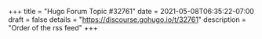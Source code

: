 +++
title = "Hugo Forum Topic #32761"
date = 2021-05-08T06:35:22-07:00
draft = false
details = "https://discourse.gohugo.io/t/32761"
description = "Order of the rss feed"
+++
